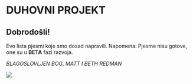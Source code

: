 # DUHOVNI PROJEKT

## Dobrodošli!
Evo lista pjesmi koje smo dosad napravili. Napomena: Pjesme nisu gotove, one su u **BETA** fazi razvoja.

*BLAGOSLOVLJEN BOG, MATT I BETH REDMAN*

![](https://raw.github.com/schef/duhovni-projekt/master/radno/PNG/blagoslovljen_bog_grand.png)
